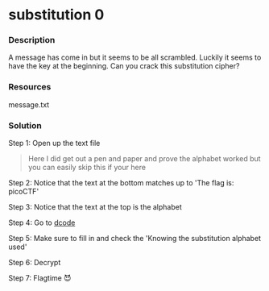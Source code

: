 # substitution 0

### Description

A message has come in but it seems to be all scrambled. Luckily it seems to have the key at the beginning. Can you crack this substitution cipher?

### Resources

message.txt

### Solution

Step 1: Open up the text file

> Here I did get out a pen and paper and prove the alphabet worked but you can easily skip this if your here

Step 2: Notice that the text at the bottom matches up to 'The flag is: picoCTF'

Step 3: Notice that the text at the top is the alphabet

Step 4: Go to [dcode](https://www.dcode.fr/monoalphabetic-substitution)

Step 5: Make sure to fill in and check the 'Knowing the substitution alphabet used'

Step 6: Decrypt

Step 7: Flagtime :smiling_imp: